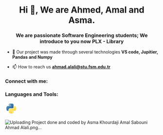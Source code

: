 <h1 align="center">Hi 👋, We are Ahmed, Amal and Asma.</h1>
<h3 align="center">We are passionate Software Engineering students; We introduce to you now PLX - Library</h3>

- 🔭 Our project was made through several technologies **VS code, Jupitier, Pandas and Numpy**

- 📫 How to reach us **ahmad.alali@stu.fsm.edu.tr**

<h3 align="left">Connect with me:</h3>
<p align="left">
</p>

<h3 align="left">Languages and Tools:</h3>
<p align="left"> <a href="https://www.python.org" target="_blank" rel="noreferrer"> <img src="https://raw.githubusercontent.com/devicons/devicon/master/icons/python/python-original.svg" alt="python" width="40" height="40"/> </a> </p>

![Uploading Project done and coded by  Asma Khourdaji Amal Sabouni Ahmad Alali.png…]()

